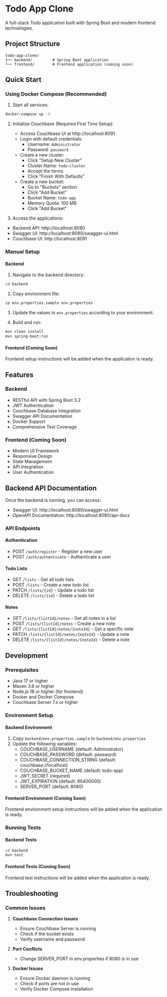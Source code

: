 # Todo App Clone

A full-stack Todo application built with Spring Boot and modern frontend technologies.

## Project Structure

```
todo-app-clone/
├── backend/         # Spring Boot application
└── frontend/        # Frontend application (coming soon)
```

## Quick Start

### Using Docker Compose (Recommended)

1. Start all services:
```bash
docker-compose up -d
```

2. Initialize Couchbase (Required First Time Setup):
   - Access Couchbase UI at http://localhost:8091
   - Login with default credentials:
     - Username: `Administrator`
     - Password: `password`
   - Create a new cluster:
     - Click "Setup New Cluster"
     - Cluster Name: `todo-cluster`
     - Accept the terms
     - Click "Finish With Defaults"
   - Create a new bucket:
     - Go to "Buckets" section
     - Click "Add Bucket"
     - Bucket Name: `todo-app`
     - Memory Quota: 100 MB
     - Click "Add Bucket"

3. Access the applications:
- Backend API: http://localhost:8080
- Swagger UI: http://localhost:8080/swagger-ui.html
- Couchbase UI: http://localhost:8091

### Manual Setup

#### Backend

1. Navigate to the backend directory:
```bash
cd backend
```

2. Copy environment file:
```bash
cp env.properties.sample env.properties
```

3. Update the values in `env.properties` according to your environment.

4. Build and run:
```bash
mvn clean install
mvn spring-boot:run
```

#### Frontend (Coming Soon)

Frontend setup instructions will be added when the application is ready.

## Features

### Backend
- RESTful API with Spring Boot 3.2
- JWT Authentication
- Couchbase Database Integration
- Swagger API Documentation
- Docker Support
- Comprehensive Test Coverage

### Frontend (Coming Soon)
- Modern UI Framework
- Responsive Design
- State Management
- API Integration
- User Authentication

## Backend API Documentation

Once the backend is running, you can access:
- Swagger UI: http://localhost:8080/swagger-ui.html
- OpenAPI Documentation: http://localhost:8080/api-docs

### API Endpoints

#### Authentication
- POST `/auth/register` - Register a new user
- POST `/auth/authenticate` - Authenticate a user

#### Todo Lists
- GET `/lists` - Get all todo lists
- POST `/lists` - Create a new todo list
- PATCH `/lists/{id}` - Update a todo list
- DELETE `/lists/{id}` - Delete a todo list

#### Notes
- GET `/lists/{listId}/notes` - Get all notes in a list
- POST `/lists/{listId}/notes` - Create a new note
- GET `/lists/{listId}/notes/{noteId}` - Get a specific note
- PATCH `/lists/{listId}/notes/{noteId}` - Update a note
- DELETE `/lists/{listId}/notes/{noteId}` - Delete a note

## Development

### Prerequisites

- Java 17 or higher
- Maven 3.6 or higher
- Node.js 18 or higher (for frontend)
- Docker and Docker Compose
- Couchbase Server 7.x or higher

### Environment Setup

#### Backend Environment
1. Copy `backend/env.properties.sample` to `backend/env.properties`
2. Update the following variables:
   - COUCHBASE_USERNAME (default: Administrator)
   - COUCHBASE_PASSWORD (default: password)
   - COUCHBASE_CONNECTION_STRING (default: couchbase://localhost)
   - COUCHBASE_BUCKET_NAME (default: todo-app)
   - JWT_SECRET (required)
   - JWT_EXPIRATION (default: 86400000)
   - SERVER_PORT (default: 8080)

#### Frontend Environment (Coming Soon)
Frontend environment setup instructions will be added when the application is ready.

### Running Tests

#### Backend Tests
```bash
cd backend
mvn test
```

#### Frontend Tests (Coming Soon)
Frontend test instructions will be added when the application is ready.

## Troubleshooting

### Common Issues

1. **Couchbase Connection Issues**
   - Ensure Couchbase Server is running
   - Check if the bucket exists
   - Verify username and password

2. **Port Conflicts**
   - Change SERVER_PORT in env.properties if 8080 is in use

3. **Docker Issues**
   - Ensure Docker daemon is running
   - Check if ports are not in use
   - Verify Docker Compose installation
